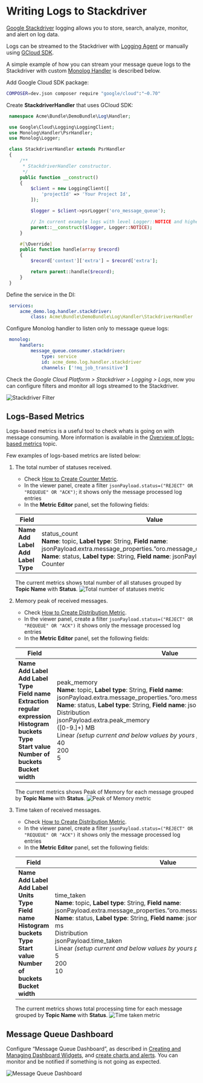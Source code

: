 <a id="dev-guide-mq-stackdriver"></a>

# Writing Logs to Stackdriver

<a href="https://cloud.google.com/stackdriver" target="_blank">Google Stackdriver</a> logging allows you to store, search, analyze, monitor, and alert on log data.

Logs can be streamed to the Stackdriver with <a href="https://cloud.google.com/logging/docs/agent/" target="_blank">Logging Agent</a> or manually using <a href="https://github.com/GoogleCloudPlatform/google-cloud-php" target="_blank">GCloud SDK</a>.

A simple example of how you can stream your message queue logs to the Stackdriver with custom <a href="https://symfony.com/doc/current/logging.html#handlers-that-modify-log-entries" target="_blank">Monolog Handler</a> is described below.

Add Google Cloud SDK package:

```bash
COMPOSER=dev.json composer require "google/cloud":"~0.70"
```

Create **StackdriverHandler** that uses GCloud SDK:

```php
 namespace Acme\Bundle\DemoBundle\Log\Handler;

 use Google\Cloud\Logging\LoggingClient;
 use Monolog\Handler\PsrHandler;
 use Monolog\Logger;

 class StackdriverHandler extends PsrHandler
 {
     /**
      * StackdriverHandler constructor.
      */
     public function __construct()
     {
         $client = new LoggingClient([
             'projectId' => 'Your Project Id',
         ]);

         $logger = $client->psrLogger('oro_message_queue');

         // In current example logs with level Logger::NOTICE and higher will be streamed to the Stackdriver
         parent::__construct($logger, Logger::NOTICE);
     }

     #[\Override]
     public function handle(array $record)
     {
         $record['context']['extra'] = $record['extra'];

         return parent::handle($record);
     }
 }
```

Define the service in the DI:

```yaml
 services:
     acme_demo.log.handler.stackdriver:
         class: Acme\Bundle\DemoBundle\Log\Handler\StackdriverHandler
```

Configure Monolog handler to listen only to message queue logs:

```yaml
 monolog:
     handlers:
         message_queue.consumer.stackdriver:
             type: service
             id: acme_demo.log.handler.stackdriver
             channels: ['!mq_job_transitive']
```

Check the *Google Cloud Platform > Stackdriver > Logging > Logs*, now you can configure filters and monitor all logs streamed to the Stackdriver.

![Stackdriver Filter](img/backend/mq/stackdriver_filter.png)

## Logs-Based Metrics

Logs-based metrics is a useful tool to check whats is going on with message consuming. More information is available in the <a href="https://cloud.google.com/logging/docs/logs-based-metrics/" target="_blank">Overview of logs-based metrics</a> topic.

Few examples of logs-based metrics are listed below:

1. The total number of statuses received.
   * Check <a href="https://cloud.google.com/logging/docs/logs-based-metrics/counter-metrics" target="_blank">How to Create Counter Metric</a>.
   * In the viewer panel, create a filter `jsonPayload.status=("REJECT" OR "REQUEUE" OR "ACK")`; it shows only the message processed log entries
   * In the **Metric Editor** panel, set the following fields:

   | Field                                                     | Value                                                                                                                                                                                                                                             |
   |-----------------------------------------------------------|---------------------------------------------------------------------------------------------------------------------------------------------------------------------------------------------------------------------------------------------------|
   | **Name**<br/>**Add Label**<br/>**Add Label**<br/>**Type** | status_count<br/>**Name**: topic, **Label type**: String, **Field name**: jsonPayload.extra.message_properties.”oro.message_queue.client.topic_name”<br/>**Name**: status, **Label type**: String, **Field name**: jsonPayload.status<br/>Counter |

   The current metrics shows total number of all statuses grouped by **Topic Name** with **Status**.
   ![Total number of statuses metric](img/backend/mq/stackdriver_total_number.png)
2. Memory peak of received messages.
   * Check <a href="https://cloud.google.com/logging/docs/logs-based-metrics/distribution-metrics" target="_blank">How to Create Distribution Metric</a>.
   * In the viewer panel, create a filter `jsonPayload.status=("REJECT" OR "REQUEUE" OR "ACK")` it shows only the message processed log entries
   * In the **Metric Editor** panel, set the following fields:

   | Field                                                                                                                                                                                                                | Value                                                                                                                                                                                                                                                                                                                                                                                             |
   |----------------------------------------------------------------------------------------------------------------------------------------------------------------------------------------------------------------------|---------------------------------------------------------------------------------------------------------------------------------------------------------------------------------------------------------------------------------------------------------------------------------------------------------------------------------------------------------------------------------------------------|
   | **Name**<br/>**Add Label**<br/>**Add Label**<br/>**Type**<br/>**Field name**<br/>**Extraction regular expression**<br/>**Histogram buckets Type**<br/>**Start value**<br/>**Number of buckets**<br/>**Bucket width** | peak_memory<br/>**Name**: topic, **Label type**: String, **Field name**: jsonPayload.extra.message_properties.”oro.message_queue.client.topic_name”<br/>**Name**: status, **Label type**: String, **Field name**: jsonPayload.status<br/>Distribution<br/>jsonPayload.extra.peak_memory<br/>([0-9.]+) MB<br/>Linear  *(setup current and below values by yours preferences)*<br/>40<br/>200<br/>5 |

   The current metrics shows Peak of Memory for each message grouped by **Topic Name** with **Status**.
   ![Peak of Memory metric](img/backend/mq/stackdriver_memory_peak.png)
3. Time taken of received messages.
   * Check <a href="https://cloud.google.com/logging/docs/logs-based-metrics/distribution-metrics" target="_blank">How to Create Distribution Metric</a>.
   * In the viewer panel, create a filter `jsonPayload.status=("REJECT" OR "REQUEUE" OR "ACK")` it shows only the message processed log entries
   * In the **Metric Editor** panel, set the following fields:

   | Field                                                                                                                                                                                        | Value                                                                                                                                                                                                                                                                                                                                                                           |
   |----------------------------------------------------------------------------------------------------------------------------------------------------------------------------------------------|---------------------------------------------------------------------------------------------------------------------------------------------------------------------------------------------------------------------------------------------------------------------------------------------------------------------------------------------------------------------------------|
   | **Name**<br/>**Add Label**<br/>**Add Label**<br/>**Units**<br/>**Type**<br/>**Field name**<br/>**Histogram buckets Type**<br/>**Start value**<br/>**Number of buckets**<br/>**Bucket width** | time_taken<br/>**Name**: topic, **Label type**: String, **Field name**: jsonPayload.extra.message_properties.”oro.message_queue.client.topic_name”<br/>**Name**: status, **Label type**: String, **Field name**: jsonPayload.status<br/>ms<br/>Distribution<br/>jsonPayload.time_taken<br/>Linear  *(setup current and below values by yours preferences)*<br/>5<br/>200<br/>10 |

   The current metrics shows total processing time for each message grouped by **Topic Name** with **Status**.
   ![Time taken metric](img/backend/mq/stackdriver_time_taken.png)

## Message Queue Dashboard

Configure “Message Queue Dashboard”, as described in <a href="https://cloud.google.com/monitoring/charts/" target="_blank">Creating and Managing Dashboard Widgets</a>, and <a href="https://cloud.google.com/logging/docs/logs-based-metrics/charts-and-alerts" target="_blank">create charts and alerts</a>.
You can monitor and be notified if something is not going as expected.

![Message Queue Dashboard](img/backend/mq/stackdriver_dashboard.png)
<!-- Frontend -->
